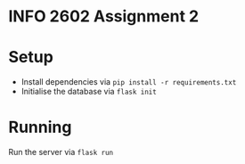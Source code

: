 # INFO 2602 Assignment 2

# Setup
- Install dependencies via `pip install -r requirements.txt`
- Initialise the database via `flask init`

# Running
Run the server via `flask run`
